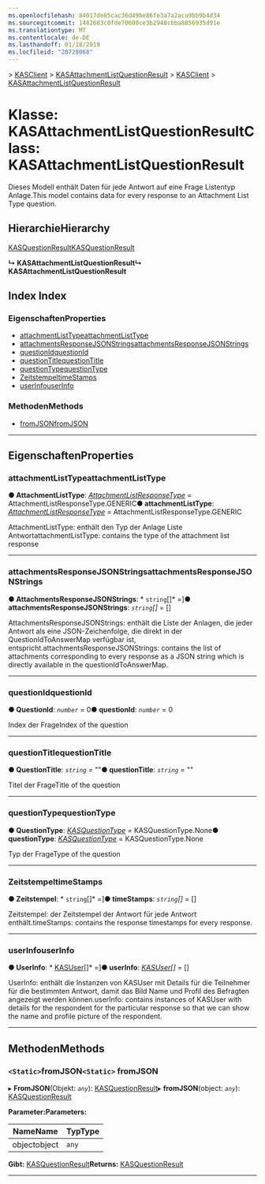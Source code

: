 ```yaml
---
ms.openlocfilehash: 84017de85cac36d49be86fe3a7a2aca9bb9b4d34
ms.sourcegitcommit: 1482683c0fde70600ce3b2948cbba8856935d91e
ms.translationtype: MT
ms.contentlocale: de-DE
ms.lasthandoff: 01/18/2019
ms.locfileid: "28728068"
---
```

<span data-ttu-id="8c7e9-101">[](../README.md) > [KASClient](../modules/kasclient.md) > [KASAttachmentListQuestionResult](../classes/kasclient.kasattachmentlistquestionresult.md)</span><span class="sxs-lookup"><span data-stu-id="8c7e9-101">[](../README.md) > [KASClient](../modules/kasclient.md) > [KASAttachmentListQuestionResult](../classes/kasclient.kasattachmentlistquestionresult.md)</span></span>

# <a name="class-kasattachmentlistquestionresult"></a><span data-ttu-id="8c7e9-102">Klasse: KASAttachmentListQuestionResult</span><span class="sxs-lookup"><span data-stu-id="8c7e9-102">Class: KASAttachmentListQuestionResult</span></span>

<span data-ttu-id="8c7e9-103">Dieses Modell enthält Daten für jede Antwort auf eine Frage Listentyp Anlage.</span><span class="sxs-lookup"><span data-stu-id="8c7e9-103">This model contains data for every response to an Attachment List Type question.</span></span>
## <a name="hierarchy"></a><span data-ttu-id="8c7e9-104">Hierarchie</span><span class="sxs-lookup"><span data-stu-id="8c7e9-104">Hierarchy</span></span>

 [<span data-ttu-id="8c7e9-105">KASQuestionResult</span><span class="sxs-lookup"><span data-stu-id="8c7e9-105">KASQuestionResult</span></span>](kasclient.kasquestionresult.md)

<span data-ttu-id="8c7e9-106">**↳ KASAttachmentListQuestionResult**</span><span class="sxs-lookup"><span data-stu-id="8c7e9-106">**↳ KASAttachmentListQuestionResult**</span></span>

## <a name="index"></a><span data-ttu-id="8c7e9-107">Index </span><span class="sxs-lookup"><span data-stu-id="8c7e9-107">Index</span></span>

### <a name="properties"></a><span data-ttu-id="8c7e9-108">Eigenschaften</span><span class="sxs-lookup"><span data-stu-id="8c7e9-108">Properties</span></span>

* [<span data-ttu-id="8c7e9-109">attachmentListType</span><span class="sxs-lookup"><span data-stu-id="8c7e9-109">attachmentListType</span></span>](kasclient.kasattachmentlistquestionresult.md#attachmentlisttype)
* [<span data-ttu-id="8c7e9-110">attachmentsResponseJSONStrings</span><span class="sxs-lookup"><span data-stu-id="8c7e9-110">attachmentsResponseJSONStrings</span></span>](kasclient.kasattachmentlistquestionresult.md#attachmentsresponsejsonstrings)
* [<span data-ttu-id="8c7e9-111">questionId</span><span class="sxs-lookup"><span data-stu-id="8c7e9-111">questionId</span></span>](kasclient.kasattachmentlistquestionresult.md#questionid)
* [<span data-ttu-id="8c7e9-112">questionTitle</span><span class="sxs-lookup"><span data-stu-id="8c7e9-112">questionTitle</span></span>](kasclient.kasattachmentlistquestionresult.md#questiontitle)
* [<span data-ttu-id="8c7e9-113">questionType</span><span class="sxs-lookup"><span data-stu-id="8c7e9-113">questionType</span></span>](kasclient.kasattachmentlistquestionresult.md#questiontype)
* [<span data-ttu-id="8c7e9-114">Zeitstempel</span><span class="sxs-lookup"><span data-stu-id="8c7e9-114">timeStamps</span></span>](kasclient.kasattachmentlistquestionresult.md#timestamps)
* [<span data-ttu-id="8c7e9-115">userInfo</span><span class="sxs-lookup"><span data-stu-id="8c7e9-115">userInfo</span></span>](kasclient.kasattachmentlistquestionresult.md#userinfo)
### <a name="methods"></a><span data-ttu-id="8c7e9-116">Methoden</span><span class="sxs-lookup"><span data-stu-id="8c7e9-116">Methods</span></span>

* [<span data-ttu-id="8c7e9-117">fromJSON</span><span class="sxs-lookup"><span data-stu-id="8c7e9-117">fromJSON</span></span>](kasclient.kasattachmentlistquestionresult.md#fromjson)

---

## <a name="properties"></a><span data-ttu-id="8c7e9-118">Eigenschaften</span><span class="sxs-lookup"><span data-stu-id="8c7e9-118">Properties</span></span>

<a id="attachmentlisttype"></a>

###  <a name="attachmentlisttype"></a><span data-ttu-id="8c7e9-119">attachmentListType</span><span class="sxs-lookup"><span data-stu-id="8c7e9-119">attachmentListType</span></span>

<span data-ttu-id="8c7e9-120">**● AttachmentListType**: *[AttachmentListResponseType](../enums/kasclient.attachmentlistresponsetype.md)* = AttachmentListResponseType.GENERIC</span><span class="sxs-lookup"><span data-stu-id="8c7e9-120">**● attachmentListType**: *[AttachmentListResponseType](../enums/kasclient.attachmentlistresponsetype.md)* =  AttachmentListResponseType.GENERIC</span></span>

<span data-ttu-id="8c7e9-121">AttachmentListType: enthält den Typ der Anlage Liste Antwort</span><span class="sxs-lookup"><span data-stu-id="8c7e9-121">attachmentListType: contains the type of the attachment list response</span></span>

___

<a id="attachmentsresponsejsonstrings"></a>

###  <a name="attachmentsresponsejsonstrings"></a><span data-ttu-id="8c7e9-122">attachmentsResponseJSONStrings</span><span class="sxs-lookup"><span data-stu-id="8c7e9-122">attachmentsResponseJSONStrings</span></span>

<span data-ttu-id="8c7e9-123">**● AttachmentsResponseJSONStrings**: \* `string`[]\* =]</span><span class="sxs-lookup"><span data-stu-id="8c7e9-123">**● attachmentsResponseJSONStrings**: *`string`[]* =  []</span></span>

<span data-ttu-id="8c7e9-124">AttachmentsResponseJSONStrings: enthält die Liste der Anlagen, die jeder Antwort als eine JSON-Zeichenfolge, die direkt in der QuestionIdToAnswerMap verfügbar ist, entspricht.</span><span class="sxs-lookup"><span data-stu-id="8c7e9-124">attachmentsResponseJSONStrings: contains the list of attachments corresponding to every response as a JSON string which is directly available in the questionIdToAnswerMap.</span></span>

___

<a id="questionid"></a>

###  <a name="questionid"></a><span data-ttu-id="8c7e9-125">questionId</span><span class="sxs-lookup"><span data-stu-id="8c7e9-125">questionId</span></span>

<span data-ttu-id="8c7e9-126">**● QuestionId**: *`number`* = 0</span><span class="sxs-lookup"><span data-stu-id="8c7e9-126">**● questionId**: *`number`* = 0</span></span>

<span data-ttu-id="8c7e9-127">Index der Frage</span><span class="sxs-lookup"><span data-stu-id="8c7e9-127">Index of the question</span></span>

___

<a id="questiontitle"></a>

###  <a name="questiontitle"></a><span data-ttu-id="8c7e9-128">questionTitle</span><span class="sxs-lookup"><span data-stu-id="8c7e9-128">questionTitle</span></span>

<span data-ttu-id="8c7e9-129">**● QuestionTitle**: *`string`* = ""</span><span class="sxs-lookup"><span data-stu-id="8c7e9-129">**● questionTitle**: *`string`* = ""</span></span>

<span data-ttu-id="8c7e9-130">Titel der Frage</span><span class="sxs-lookup"><span data-stu-id="8c7e9-130">Title of the question</span></span>

___

<a id="questiontype"></a>

###  <a name="questiontype"></a><span data-ttu-id="8c7e9-131">questionType</span><span class="sxs-lookup"><span data-stu-id="8c7e9-131">questionType</span></span>

<span data-ttu-id="8c7e9-132">**● QuestionType**: *[KASQuestionType](../enums/kasclient.kasquestiontype.md)* = KASQuestionType.None</span><span class="sxs-lookup"><span data-stu-id="8c7e9-132">**● questionType**: *[KASQuestionType](../enums/kasclient.kasquestiontype.md)* =  KASQuestionType.None</span></span>

<span data-ttu-id="8c7e9-133">Typ der Frage</span><span class="sxs-lookup"><span data-stu-id="8c7e9-133">Type of the question</span></span>

___

<a id="timestamps"></a>

###  <a name="timestamps"></a><span data-ttu-id="8c7e9-134">Zeitstempel</span><span class="sxs-lookup"><span data-stu-id="8c7e9-134">timeStamps</span></span>

<span data-ttu-id="8c7e9-135">**● Zeitstempel**: \* `string`[]\* =]</span><span class="sxs-lookup"><span data-stu-id="8c7e9-135">**● timeStamps**: *`string`[]* =  []</span></span>

<span data-ttu-id="8c7e9-136">Zeitstempel: der Zeitstempel der Antwort für jede Antwort enthält.</span><span class="sxs-lookup"><span data-stu-id="8c7e9-136">timeStamps: contains the response timestamps for every response.</span></span>

___

<a id="userinfo"></a>

###  <a name="userinfo"></a><span data-ttu-id="8c7e9-137">userInfo</span><span class="sxs-lookup"><span data-stu-id="8c7e9-137">userInfo</span></span>

<span data-ttu-id="8c7e9-138">**● UserInfo**: \* [KASUser](kasclient.kasuser.md)[]\* =]</span><span class="sxs-lookup"><span data-stu-id="8c7e9-138">**● userInfo**: *[KASUser](kasclient.kasuser.md)[]* =  []</span></span>

<span data-ttu-id="8c7e9-139">UserInfo: enthält die Instanzen von KASUser mit Details für die Teilnehmer für die bestimmten Antwort, damit das Bild Name und Profil des Befragten angezeigt werden können.</span><span class="sxs-lookup"><span data-stu-id="8c7e9-139">userInfo: contains instances of KASUser with details for the respondent for the particular response so that we can show the name and profile picture of the respondent.</span></span>

___

## <a name="methods"></a><span data-ttu-id="8c7e9-140">Methoden</span><span class="sxs-lookup"><span data-stu-id="8c7e9-140">Methods</span></span>

<a id="fromjson"></a>

### <a name="static-fromjson"></a><span data-ttu-id="8c7e9-141">`<Static>`fromJSON</span><span class="sxs-lookup"><span data-stu-id="8c7e9-141">`<Static>` fromJSON</span></span>

<span data-ttu-id="8c7e9-142">▸ **FromJSON**(Objekt: *`any`*): [KASQuestionResult](kasclient.kasquestionresult.md)</span><span class="sxs-lookup"><span data-stu-id="8c7e9-142">▸ **fromJSON**(object: *`any`*): [KASQuestionResult](kasclient.kasquestionresult.md)</span></span>

<span data-ttu-id="8c7e9-143">**Parameter:**</span><span class="sxs-lookup"><span data-stu-id="8c7e9-143">**Parameters:**</span></span>

| <span data-ttu-id="8c7e9-144">Name</span><span class="sxs-lookup"><span data-stu-id="8c7e9-144">Name</span></span> | <span data-ttu-id="8c7e9-145">Typ</span><span class="sxs-lookup"><span data-stu-id="8c7e9-145">Type</span></span> |
| ------ | ------ |
| <span data-ttu-id="8c7e9-146">object</span><span class="sxs-lookup"><span data-stu-id="8c7e9-146">object</span></span> | `any` |

<span data-ttu-id="8c7e9-147">**Gibt:** [KASQuestionResult](kasclient.kasquestionresult.md)</span><span class="sxs-lookup"><span data-stu-id="8c7e9-147">**Returns:** [KASQuestionResult](kasclient.kasquestionresult.md)</span></span>

___

